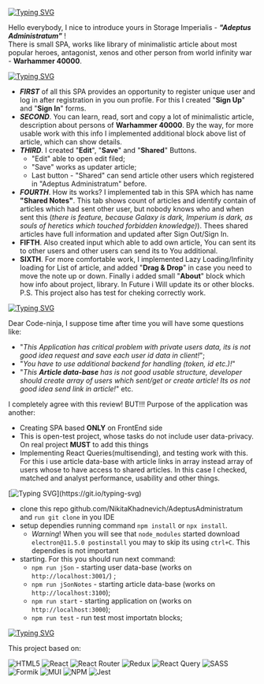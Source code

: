[![Typing SVG](https://readme-typing-svg.herokuapp.com?color=%2336BCF7&lines=Introduce)](https://git.io/typing-svg)

Hello everybody, I nice to introduce yours in Storage Imperialis - **_"Adeptus Administratum"_** ! <br>
There is small SPA, works like library of minimalistic article about most popular heroes, antagonist, xenos and other person from world infinity war - **Warhammer 40000**.

[![Typing SVG](https://readme-typing-svg.herokuapp.com?color=%2336BCF7&lines=Opportunities)](https://git.io/typing-svg)

- **_FIRST_** of all this SPA provides an opportunity to register unique user and log in after registration in you oun profile. For this I created "**Sign Up**" and "**Sign In**" forms.
- **_SECOND_**. You can learn, read, sort and copy a lot of minimalistic article, description about persons of **Warhammer 40000**. By the way, for more usable work with this info I implemented additional block above list of article, which can show details.
- **_THIRD_**. I created "**Edit**", "**Save**" and "**Shared**" Buttons.
  - "Edit" able to open edit filed;
  - "Save" works as updater article;
  - Last button - "Shared" can send article other users which registered in "Adeptus Administratum" before.
- **_FOURTH_**. How its works? I implemented tab in this SPA which has name **"Shared Notes"**. This tab shows count of articles and identify contain of articles which had sent other user, but nobody knows who and when sent this (_there is feature, because Galaxy is dark, Imperium is dark, as souls of heretics which touched forbidden knowledge)_). Thees shared articles have full information and updated after Sign Out/Sign In.
- **FIFTH**. Also created input which able to add own article, You can sent its to other users and other users can send its to You additional.
- **SIXTH**. For more comfortable work, I implemented Lazy Loading/Infinity loading for List of article, and added "**Drag & Drop**" in case you need to move the note up or down. Finally i added small "**About**" block which how info about project, library. In Future i Will update its or other blocks. P.S. This project also has test for cheking correctly work.

[![Typing SVG](https://readme-typing-svg.herokuapp.com?color=%2336BCF7&lines=Important)](https://git.io/typing-svg)

Dear Code-ninja, I suppose time after time you will have some questions like:

- "_This Application has critical problem with private users data, its is not good idea request and save each user id data in client!_";
- "_You have to use additional backend for handling (token, id etc.)!_"
- "_This **Article data-base** has is not good usable structure, developer should create array of users which sent/get or create article! Its os not good idea send link in article!_" etc.

I completely agree with this review! BUT!!! Purpose of the application was another:

- Creating SPA based **ONLY** on FrontEnd side
- This is open-test project, whose tasks do not include user data-privacy. On real project **MUST** to add this things
- Implementing React Queries(multisending), and testing work with this. For this i use article data-base with article links in array instead array of users whose to have access to shared articles. In this case I checked, matched and analyst performance, usability and other things.

[![Typing SVG](https://readme-typing-svg.herokuapp.com?color=%2336BCF7&lines=How+Run+Its?)](https://git.io/typing-svg)

- clone this repo github.com/NikitaKhadnevich/AdeptusAdministratum and `run git clone` in you IDE
- setup dependies running command `npm install` or `npx install`.
  - _Warning_! When you will see that `node_modules` started download `electron@11.5.0 postinstall` you may to skip its using `ctrl+C`. This dependies is not important
- starting. For this you should run next command:
  - `npm run jSon` - starting user data-base (works on `http://localhost:3001/`) ;
  - `npm run jSonNotes` - starting article data-base (works on `http://localhost:3100`);
  - `npm run start` - starting application on (works on `http://localhost:3000`);
  - `npm run test` - run test most importatn blocks;

[![Typing SVG](https://readme-typing-svg.herokuapp.com?color=%2336BCF7&lines=Technologies+and+Tools)](https://git.io/typing-svg)

This project based on:

![HTML5](https://img.shields.io/badge/html5-%23E34F26.svg?style=for-the-badge&logo=html5&logoColor=white)
![React](https://img.shields.io/badge/react-%2320232a.svg?style=for-the-badge&logo=react&logoColor=%2361DAFB)
![React Router](https://img.shields.io/badge/React_Router-CA4245?style=for-the-badge&logo=react-router&logoColor=white)
![Redux](https://img.shields.io/badge/redux-%23593d88.svg?style=for-the-badge&logo=redux&logoColor=white)
![React Query](https://img.shields.io/badge/-React%20Query-FF4154?style=for-the-badge&logo=react%20query&logoColor=white)
![SASS](https://img.shields.io/badge/SASS-hotpink.svg?style=for-the-badge&logo=SASS&logoColor=white)
![Formik](https://img.shields.io/badge/FORMIK-blue?style=for-the-badge&logo=appveyor)
![MUI](https://img.shields.io/badge/MUI-%230081CB.svg?style=for-the-badge&logo=mui&logoColor=white)
![NPM](https://img.shields.io/badge/NPM-%23000000.svg?style=for-the-badge&logo=npm&logoColor=white)
![Jest](https://img.shields.io/badge/-jest-%23C21325?style=for-the-badge&logo=jest&logoColor=white)
